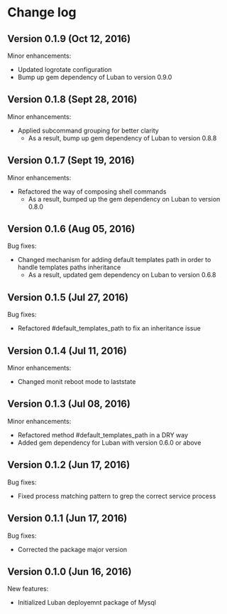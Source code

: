 # Change log

## Version 0.1.9 (Oct 12, 2016)

Minor enhancements:
  * Updated logrotate configuration
  * Bump up gem dependency of Luban to version 0.9.0

## Version 0.1.8 (Sept 28, 2016)

Minor enhancements:
  * Applied subcommand grouping for better clarity
    * As a result, bump up gem dependency of Luban to version 0.8.8

## Version 0.1.7 (Sept 19, 2016)

Minor enhancements:
  * Refactored the way of composing shell commands
    * As a result, bumped up the gem dependency on Luban to version 0.8.0

## Version 0.1.6 (Aug 05, 2016)

Bug fixes:
  * Changed mechanism for adding default templates path in order to handle templates paths inheritance
    * As a result, updated gem dependency on Luban to version 0.6.8

## Version 0.1.5 (Jul 27, 2016)

Bug fixes:
  * Refactored #default_templates_path to fix an inheritance issue

## Version 0.1.4 (Jul 11, 2016)

Minor enhancements:
  * Changed monit reboot mode to laststate

## Version 0.1.3 (Jul 08, 2016)

Minor enhancements:
  * Refactored method #default_templates_path in a DRY way
  * Added gem dependency for Luban with version 0.6.0 or above

## Version 0.1.2 (Jun 17, 2016)

Bug fixes:
  * Fixed process matching pattern to grep the correct service process

## Version 0.1.1 (Jun 17, 2016)

Bug fixes:
  * Corrected the package major version

## Version 0.1.0 (Jun 16, 2016)

New features:
  * Initialized Luban deployemnt package of Mysql
